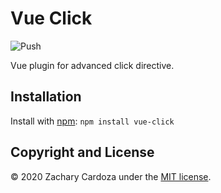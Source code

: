 # Vue Click
![Push](https://github.com/bayssmekanique/vue-click/workflows/Push/badge.svg)

Vue plugin for advanced click directive.

## Installation
Install with [npm](https://www.npmjs.com/): `npm install vue-click`

## Copyright and License
© 2020 Zachary Cardoza under the [MIT license](LICENSE.md).
